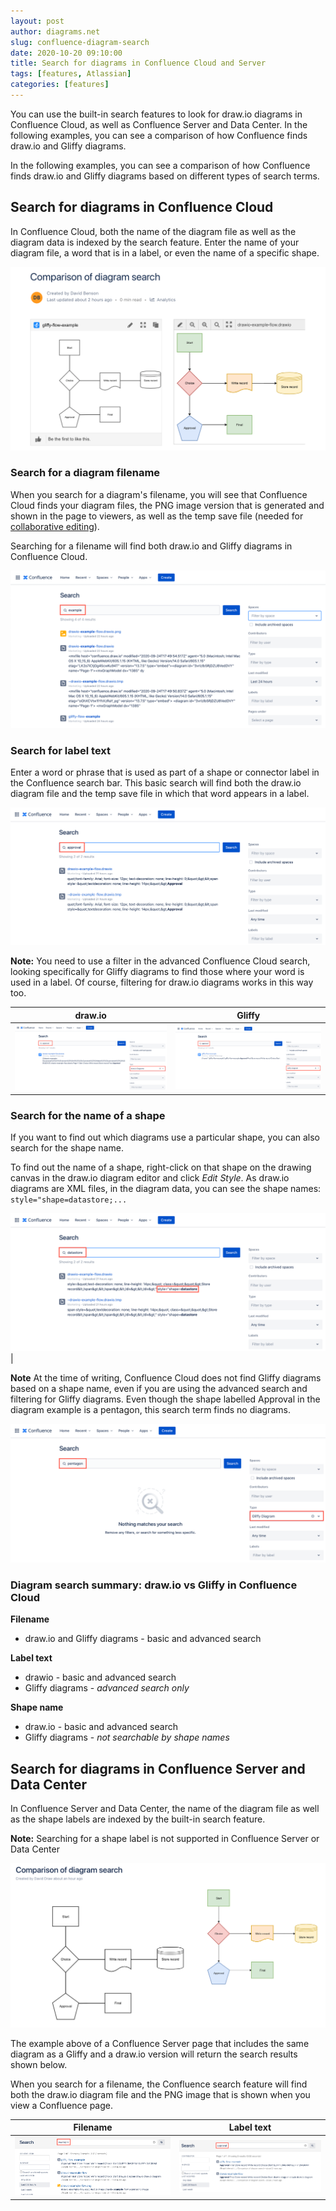 ```yaml
---
layout: post
author: diagrams.net
slug: confluence-diagram-search
date: 2020-10-20 09:10:00
title: Search for diagrams in Confluence Cloud and Server
tags: [features, Atlassian]
categories: [features]
---
```


You can use the built-in search features to look for draw.io diagrams in Confluence Cloud, as well as Confluence Server and Data Center. In the following examples, you can see a comparison of how Confluence finds draw.io and Gliffy diagrams.

In the following examples, you can see a comparison of how Confluence finds draw.io and Gliffy diagrams based on different types of search terms.

## Search for diagrams in Confluence Cloud

In Confluence Cloud, both the name of the diagram file as well as the diagram data is indexed by the search feature. Enter the name of your diagram file, a word that is in a label, or even the name of a specific shape.

<img src="/assets/img/blog/confluence-cloud-search-diagram.png" style="max-width:100%;height:auto;" alt="Compare how Confluence Cloud searches for draw.io and Gliffy diagrams">

### Search for a diagram filename

When you search for a diagram's filename, you will see that Confluence Cloud finds your diagram files, the PNG image version that is generated and shown in the page to viewers, as well as the temp save file (needed for [collaborative editing](/blog/collaborative-editing-confluence-cloud.html)).

Searching for a filename will find both draw.io and Gliffy diagrams in Confluence Cloud.

<img src="/assets/img/blog/confluence-cloud-search-filename.png" style="max-width:100%;height:auto;" alt="Search for a diagram filename in Confluence Cloud">

### Search for label text

Enter a word or phrase that is used as part of a shape or connector label in the Confluence search bar. This basic search will find both the draw.io diagram file and the temp save file in which that word appears in a label.

<img src="/assets/img/blog/confluence-cloud-search-label.png" style="max-width:100%;height:auto;" alt="Search for label text inside a diagram in the basic Confluence Cloud search">

**Note:** You need to use a filter in the advanced Confluence Cloud search, looking specifically for Gliffy diagrams to find those where your word is used in a label. Of course, filtering for draw.io diagrams works in this way too.

| draw.io | Gliffy |
|-------|---------|
|<img src="/assets/img/blog/confluence-cloud-search-drawio-label.png" style="max-width:100%;height:auto;" alt="Search for label text inside a draw.io diagram using a filter and the advanced search in Confluence Cloud"> | <img src="/assets/img/blog/confluence-cloud-search-gliffy-label.png" style="max-width:100%;height:auto;" alt="Search for label text inside a Gliffy diagram using a filter and the advanced search in Confluence Cloud"> |

### Search for the name of a shape

If you want to find out which diagrams use a particular shape, you can also search for the shape name.

To find out the name of a shape, right-click on that shape on the drawing canvas in the draw.io diagram editor and click _Edit Style_. As draw.io diagrams are XML files, in the diagram data, you can see the shape names: ``style="shape=datastore;...``

<img src="/assets/img/blog/confluence-cloud-search-shape.png" style="max-width:100%;height:auto;" alt="Search for a specific shape name inside a diagram in the basic Confluence Cloud search"> |

**Note** At the time of writing, Confluence Cloud does not find Gliffy diagrams based on a shape name, even if you are using the advanced search and filtering for Gliffy diagrams. Even though the shape labelled Approval in the diagram example is a pentagon, this search term finds no diagrams.

<img src="/assets/img/blog/confluence-cloud-search-gliffy-shape.png" style="max-width:100%;height:auto;" alt="Search for the name of a shape in a Gliffy diagram does not work in Confluence Cloud">

### Diagram search summary: draw.io vs Gliffy in Confluence Cloud

**Filename**
* draw.io and Gliffy diagrams - basic and advanced search

**Label text**
* drawio - basic and advanced search
* Gliffy diagrams - _advanced search only_

**Shape name**
* draw.io - basic and advanced search
* Gliffy diagrams - _not searchable by shape names_

## Search for diagrams in Confluence Server and Data Center

In Confluence Server and Data Center, the name of the diagram file as well as the shape labels are indexed by the built-in search feature.

**Note:** Searching for a shape label is not supported in Confluence Server or Data Center

<img src="/assets/img/blog/confluence-server-search-diagram.png" style="max-width:100%;height:auto;" alt="Compare how Confluence Server searches for draw.io and Gliffy diagrams">

The example above of a Confluence Server page that includes the same diagram as a Gliffy and a draw.io version will return the search results shown below.

When you search for a filename, the Confluence search feature will find both the draw.io diagram file and the PNG image that is shown when you view a Confluence page.


| Filename | Label text |
|------|-------|
| <img src="/assets/img/blog/confluence-server-search-filename.png" style="max-width:100%;height:auto;" alt="Search for a diagram filename in Confluence Server"> | <img src="/assets/img/blog/confluence-server-search-label.png" style="max-width:100%;height:auto;" alt="Search for label text inside a diagram in Confluence Server"> |

